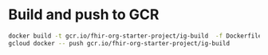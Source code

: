 # Build and push to GCR

```sh
docker build -t gcr.io/fhir-org-starter-project/ig-build  -f Dockerfile  .
gcloud docker -- push gcr.io/fhir-org-starter-project/ig-build
```
